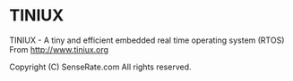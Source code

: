 # TINIUX

TINIUX - A tiny and efficient embedded real time operating system (RTOS) From http://www.tiniux.org

Copyright (C) SenseRate.com All rights reserved.
